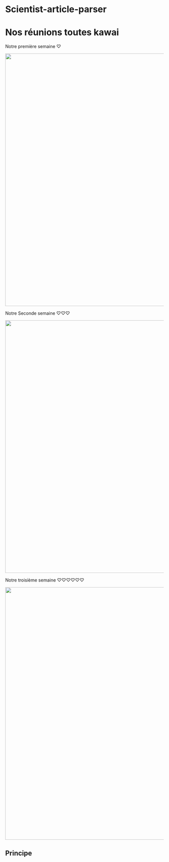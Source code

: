 # Scientist-article-parser



# Nos réunions toutes kawai

Notre première semaine ♡

<img src="https://drive.google.com/uc?export=view&id=1qZ0wGHavW4RjEvvvyiZeu_l8eJjBkowb" width="800" />

Notre Seconde semaine ♡♡♡

<img src="https://drive.google.com/uc?export=view&id=1NDPN0pDsFKSqoJFFE3pqL2BWDOEu3NFM" width="800" />


Notre troisième semaine ♡♡♡♡♡♡

<img src="https://drive.google.com/uc?export=view&id=1L2Ae-73f1O58l5s61zyTHK-CmS5oHTxJ" width="800" />


## Principe
